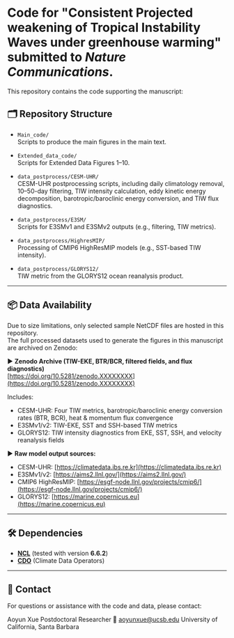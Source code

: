 # Code for "Consistent Projected weakening of Tropical Instability Waves under greenhouse warming" submitted to *Nature Communications*.

This repository contains the code supporting the manuscript:

## 🗂️ Repository Structure

- `Main_code/`  
  Scripts to produce the main figures in the main text.
  
- `Extended_data_code/`  
  Scripts for Extended Data Figures 1–10.

- `data_postprocess/CESM-UHR/`  
  CESM-UHR postprocessing scripts, including daily climatology removal, 10–50-day filtering, TIW intensity calculation, eddy kinetic energy decomposition, barotropic/baroclinic energy conversion, and TIW flux diagnostics.

- `data_postprocess/E3SM/`  
  Scripts for E3SMv1 and E3SMv2 outputs (e.g., filtering, TIW metrics).

- `data_postprocess/HighresMIP/`  
  Processing of CMIP6 HighResMIP models (e.g., SST-based TIW intensity).

- `data_postprocess/GLORYS12/`  
 TIW metric from the GLORYS12 ocean reanalysis product.

---
## 📦 Data Availability

Due to size limitations, only selected sample NetCDF files are hosted in this repository.  
The full processed datasets used to generate the figures in this manuscript are archived on Zenodo:

▶ **Zenodo Archive (TIW-EKE, BTR/BCR, filtered fields, and flux diagnostics)**  
[https://doi.org/10.5281/zenodo.XXXXXXXX](https://doi.org/10.5281/zenodo.XXXXXXXX)

Includes:

- CESM-UHR: Four TIW metrics, barotropic/baroclinic energy conversion rates (BTR, BCR), heat & momentum flux convergence
- E3SMv1/v2: TIW-EKE, SST and SSH-based TIW metrics
- GLORYS12: TIW intensity diagnostics from EKE, SST, SSH, and velocity reanalysis fields

▶ **Raw model output sources:**
- CESM-UHR: [https://climatedata.ibs.re.kr](https://climatedata.ibs.re.kr)  
- E3SMv1/v2: [https://aims2.llnl.gov/](https://aims2.llnl.gov/)  
- CMIP6 HighResMIP: [https://esgf-node.llnl.gov/projects/cmip6/](https://esgf-node.llnl.gov/projects/cmip6/)  
- GLORYS12: [https://marine.copernicus.eu](https://marine.copernicus.eu)
---

## 🛠️ Dependencies

- [**NCL**](https://www.ncl.ucar.edu/) (tested with version **6.6.2**)  
- [**CDO**](https://code.mpimet.mpg.de/projects/cdo) (Climate Data Operators)

---

## 📧 Contact
For questions or assistance with the code and data, please contact:

Aoyun Xue
Postdoctoral Researcher
📩 aoyunxue@ucsb.edu
University of California, Santa Barbara
